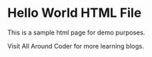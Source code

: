 # Hello World HTML File
This is a sample html page for demo purposes.

Visit All Around Coder for more learning blogs.
